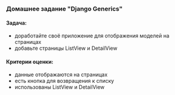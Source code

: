 ### Домашнее задание "Django Generics"

#### Задача:

- доработайте своё приложение для отображения моделей на страницах
- добавьте страницы ListView и DetailView

#### Критерии оценки:

- данные отображаются на страницах
- есть кнопка для возвращения к списку
- использованы ListView и DetailView

